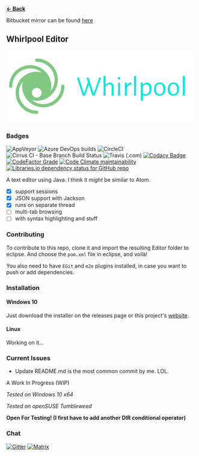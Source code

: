 <b><a href="https://terabytetb.github.io">&#8592; Back</a></b>

Bitbucket mirror can be found [here](https://bitbucket.org/TerabyteTB/whirlpooleditor/src/main/)

## Whirlpool Editor
![Icon](color_logo_transparent.png)
### Badges
![AppVeyor](https://img.shields.io/appveyor/build/TerabyteTB/Whirlpool?logo=appveyor)
![Azure DevOps builds](https://img.shields.io/azure-devops/build/terabytetb/dd532155-d2fc-4e1c-ac32-51ae587bc6bc/1?logo=azure-pipelines&logoColor=blue)
![CircleCI](https://img.shields.io/circleci/build/github/TerabyteTB/WhirlpoolEditor?logo=circleci)
![Cirrus CI - Base Branch Build Status](https://img.shields.io/cirrus/github/TerabyteTB/WhirlpoolEditor?logo=cirrus-ci)
![Travis (.com)](https://img.shields.io/travis/com/TerabyteTB/WhirlpoolEditor?logo=travis)
[![Codacy Badge](https://api.codacy.com/project/badge/Grade/fc5074c387d747898c928bfbc208f69d)](https://app.codacy.com/gh/TerabyteTB/WhirlpoolEditor?utm_source=github.com&utm_medium=referral&utm_content=TerabyteTB/WhirlpoolEditor&utm_campaign=Badge_Grade_Settings)
[![CodeFactor Grade](https://img.shields.io/codefactor/grade/github/TerabyteTB/WhirlpoolEditor/main?logo=codefactor)](https://www.codefactor.io/repository/github/terabytetb/whirlpooleditor)
[![Code Climate maintainability](https://img.shields.io/codeclimate/maintainability/TerabyteTB/WhirlpoolEditor?logo=code-climate)](https://codeclimate.com/github/TerabyteTB/WhirlpoolEditor)
[![Libraries.io dependency status for GitHub repo](https://img.shields.io/librariesio/github/TerabyteTB/WhirlpoolEditor?logo=libraries.io)](https://libraries.io/github/TerabyteTB/WhirlpoolEditor)

A text editor using Java. I think it *might* be similar to Atom.

- [x] support sessions
- [x] JSON support with Jackson
- [x] runs on separate thread
- [ ] multi-tab browsing
- [ ] with syntax highlighting and stuff

### Contributing
To contribute to this repo, clone it and import the resulting Editor folder to eclipse. And choose the ```pom.xml``` file in eclipse, and voil&agrave;!

You also need to have `EGit` and `m2e` plugins installed, in case you want to push or add dependencies.

### Installation
#### Windows 10
Just download the installer on the releases page or this project's [website](https://terabytetb.github.io/).

#### Linux
Working on it...

### Current Issues

- Update README.md is the most common commit by me. LOL.

A Work In Progress (WIP)

*Tested on Windows 10 x64*

*Tested on openSUSE Tumbleweed*

**Open For Testing! (I first have to add another DIR conditional operator)**

### Chat
[![Gitter](https://img.shields.io/gitter/room/TerabyteTB/WhirlpoolEditor?color=darkgreen&label=chat&logo=gitter)](https://gitter.im/TerabyteTB/EditorChat)
[![Matrix](https://img.shields.io/badge/chat-on_matrix-darkgreen?logo=matrix)](https://matrix.to/#/!JXoGwoJicbebqHSOBc:matrix.org?via=matrix.org)
